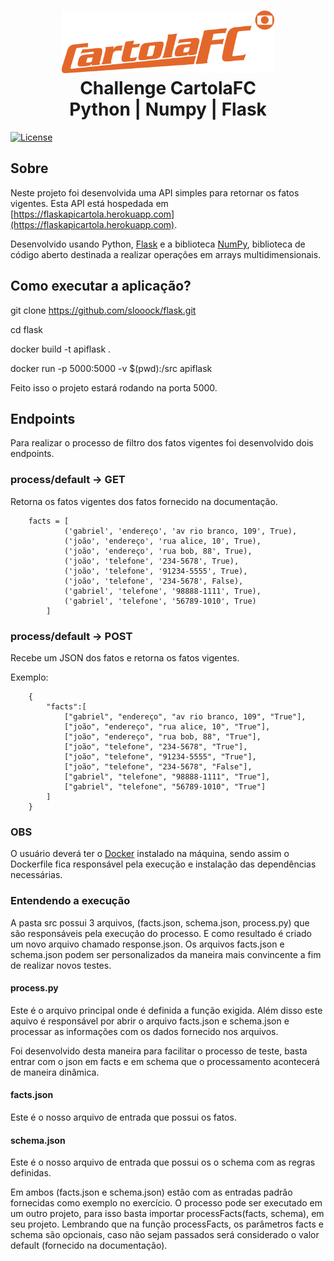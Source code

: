 <h1 align="center">
    <img alt="Agility" src="images/cartola-fc-logo.png" height="100px" />
    <br>Challenge CartolaFC<br/>
    Python | Numpy | Flask
</h1>

<p align="center">

<a href="https://packagist.org/packages/laravel/framework"><img src="https://poser.pugx.org/laravel/framework/license.svg" alt="License"></a>

</p>

## Sobre

Neste projeto foi desenvolvida uma API simples para retornar os fatos vigentes. Esta API está hospedada em [https://flaskapicartola.herokuapp.com](https://flaskapicartola.herokuapp.com).

Desenvolvido usando Python, [Flask](https://flask.palletsprojects.com/en/2.0.x/) e a biblioteca [NumPy](https://numpy.org/), biblioteca de código aberto destinada a realizar operações em arrays multidimensionais.

## Como executar a aplicação?

git clone https://github.com/slooock/flask.git

cd flask

docker build -t apiflask .

docker run -p 5000:5000 -v $(pwd):/src apiflask

Feito isso o projeto estará rodando na porta 5000.

## Endpoints

Para realizar o processo de filtro dos fatos vigentes foi desenvolvido dois endpoints.

### process/default -> GET

Retorna os fatos vigentes dos fatos fornecido na documentação.

```
    facts = [
            ('gabriel', 'endereço', 'av rio branco, 109', True),
            ('joão', 'endereço', 'rua alice, 10', True),
            ('joão', 'endereço', 'rua bob, 88', True),
            ('joão', 'telefone', '234-5678', True),
            ('joão', 'telefone', '91234-5555', True),
            ('joão', 'telefone', '234-5678', False),
            ('gabriel', 'telefone', '98888-1111', True),
            ('gabriel', 'telefone', '56789-1010', True)
        ]
```

### process/default -> POST

Recebe um JSON dos fatos e retorna os fatos vigentes.

Exemplo:

```
    {
        "facts":[
            ["gabriel", "endereço", "av rio branco, 109", "True"],
            ["joão", "endereço", "rua alice, 10", "True"],
            ["joão", "endereço", "rua bob, 88", "True"],
            ["joão", "telefone", "234-5678", "True"],
            ["joão", "telefone", "91234-5555", "True"],
            ["joão", "telefone", "234-5678", "False"],
            ["gabriel", "telefone", "98888-1111", "True"],
            ["gabriel", "telefone", "56789-1010", "True"]
        ]
    }
```

### OBS

O usuário deverá ter o [Docker](https://www.docker.com/) instalado na máquina, sendo assim o Dockerfile fica responsável pela execução e instalação das dependências necessárias.

### Entendendo a execução

A pasta src possui 3 arquivos, (facts.json, schema.json, process.py) que são responsáveis pela execução do processo. E como resultado é criado um novo arquivo chamado response.json. Os arquivos facts.json e schema.json podem ser personalizados da maneira mais convincente a fim de realizar novos testes.

#### process.py

Este é o arquivo principal onde é definida a função exigida. Além disso este aquivo é responsável por abrir o arquivo facts.json e schema.json e processar as informações com os dados fornecido nos arquivos.

Foi desenvolvido desta maneira para facilitar o processo de teste, basta entrar com o json em facts e em schema que o processamento acontecerá de maneira dinâmica.

#### facts.json

Este é o nosso arquivo de entrada que possui os fatos.

#### schema.json

Este é o nosso arquivo de entrada que possui os o schema com as regras definidas.

Em ambos (facts.json e schema.json) estão com as entradas padrão fornecidas como exemplo no exercício. O processo pode ser executado em um outro projeto, para isso basta importar processFacts(facts, schema), em seu projeto. Lembrando que na função processFacts, os parâmetros facts e schema são opcionais, caso não sejam passados será considerado o valor default (fornecido na documentação).
